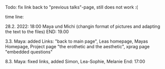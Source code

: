Todo: fix link back to "previous talks"-page, still does not work :(


time line: 

28.2. 2022: 18:00 Maya und Michi (changin format of pictures and adapting the text to the files) END: 19.00

3.3. Maya: added Links: "back to main page", Leas homepage, Mayas Homepage, Project page "the erothetic and the aesthetic", xprag page "embedded questions"

8.3. Maya: fixed links, added Simon, Lea-Sophie, Melanie End: 17:00

